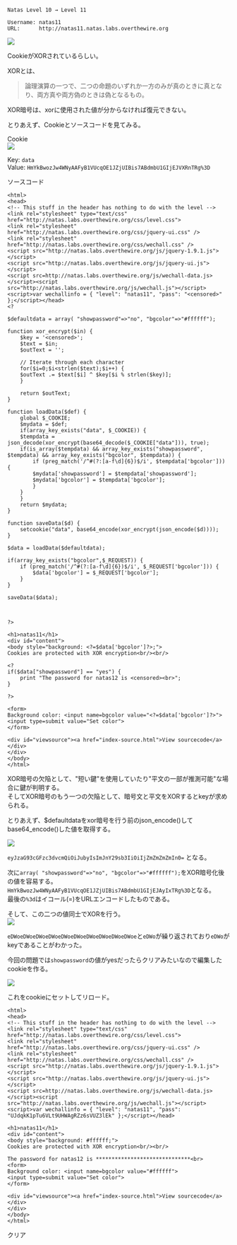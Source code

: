 ```

Natas Level 10 → Level 11

Username: natas11
URL:      http://natas11.natas.labs.overthewire.org
```

![](img/natas11-1.png)  


CookieがXORされているらしい。  

XORとは、  
> 論理演算の一つで、二つの命題のいずれか一方のみが真のときに真となり、両方真や両方偽のときは偽となるもの。

XOR暗号は、xorに使用された値が分からなければ復元できない。  

とりあえず、Cookieとソースコードを見てみる。  

Cookie  
![](img/natas11-2.png)  

Key: `data`  
Value: `HmYkBwozJw4WNyAAFyB1VUcqOE1JZjUIBis7ABdmbU1GIjEJVXRnTRg%3D`  


ソースコード  
```
<html>
<head>
<!-- This stuff in the header has nothing to do with the level -->
<link rel="stylesheet" type="text/css" href="http://natas.labs.overthewire.org/css/level.css">
<link rel="stylesheet" href="http://natas.labs.overthewire.org/css/jquery-ui.css" />
<link rel="stylesheet" href="http://natas.labs.overthewire.org/css/wechall.css" />
<script src="http://natas.labs.overthewire.org/js/jquery-1.9.1.js"></script>
<script src="http://natas.labs.overthewire.org/js/jquery-ui.js"></script>
<script src=http://natas.labs.overthewire.org/js/wechall-data.js></script><script src="http://natas.labs.overthewire.org/js/wechall.js"></script>
<script>var wechallinfo = { "level": "natas11", "pass": "<censored>" };</script></head>
<?

$defaultdata = array( "showpassword"=>"no", "bgcolor"=>"#ffffff");

function xor_encrypt($in) {
    $key = '<censored>';
    $text = $in;
    $outText = '';

    // Iterate through each character
    for($i=0;$i<strlen($text);$i++) {
    $outText .= $text[$i] ^ $key[$i % strlen($key)];
    }

    return $outText;
}

function loadData($def) {
    global $_COOKIE;
    $mydata = $def;
    if(array_key_exists("data", $_COOKIE)) {
    $tempdata = json_decode(xor_encrypt(base64_decode($_COOKIE["data"])), true);
    if(is_array($tempdata) && array_key_exists("showpassword", $tempdata) && array_key_exists("bgcolor", $tempdata)) {
        if (preg_match('/^#(?:[a-f\d]{6})$/i', $tempdata['bgcolor'])) {
        $mydata['showpassword'] = $tempdata['showpassword'];
        $mydata['bgcolor'] = $tempdata['bgcolor'];
        }
    }
    }
    return $mydata;
}

function saveData($d) {
    setcookie("data", base64_encode(xor_encrypt(json_encode($d))));
}

$data = loadData($defaultdata);

if(array_key_exists("bgcolor",$_REQUEST)) {
    if (preg_match('/^#(?:[a-f\d]{6})$/i', $_REQUEST['bgcolor'])) {
        $data['bgcolor'] = $_REQUEST['bgcolor'];
    }
}

saveData($data);



?>

<h1>natas11</h1>
<div id="content">
<body style="background: <?=$data['bgcolor']?>;">
Cookies are protected with XOR encryption<br/><br/>

<?
if($data["showpassword"] == "yes") {
    print "The password for natas12 is <censored><br>";
}

?>

<form>
Background color: <input name=bgcolor value="<?=$data['bgcolor']?>">
<input type=submit value="Set color">
</form>

<div id="viewsource"><a href="index-source.html">View sourcecode</a></div>
</div>
</body>
</html>
```

XOR暗号の欠陥として、"短い鍵"を使用していたり"平文の一部が推測可能"な場合に鍵が判明する。  
そしてXOR暗号のもう一つの欠陥として、暗号文と平文をXORするとkeyが求められる。  

とりあえず、$defaultdataをxor暗号を行う前のjson_encode()してbase64_encode()した値を取得する。  

![](img/natas11-3.png)  

`eyJzaG93cGFzc3dvcmQiOiJubyIsImJnY29sb3IiOiIjZmZmZmZmIn0=` となる。  

次に`array( "showpassword"=>"no", "bgcolor"=>"#ffffff");`をXOR暗号化後の値を容易する。  
`HmYkBwozJw4WNyAAFyB1VUcqOE1JZjUIBis7ABdmbU1GIjEJAyIxTRg%3D`となる。  
最後の`%3d`はイコール(=)をURLエンコードしたものである。  

そして、この二つの値同士でXORを行う。  
![](img/natas11-4.png)  


`eDWoeDWoeDWoeDWoeDWoeDWoeDWoeDWoeDWoeDWoe`と`eDWo`が繰り返されており`eDWo`がkeyであることがわかった。  

今回の問題では`showpassword`の値がyesだったらクリアみたいなので編集したcookieを作る。  

![](img/natas11-4.png)  


これをcookieにセットしてリロード。  

```
<html>
<head>
<!-- This stuff in the header has nothing to do with the level -->
<link rel="stylesheet" type="text/css" href="http://natas.labs.overthewire.org/css/level.css">
<link rel="stylesheet" href="http://natas.labs.overthewire.org/css/jquery-ui.css" />
<link rel="stylesheet" href="http://natas.labs.overthewire.org/css/wechall.css" />
<script src="http://natas.labs.overthewire.org/js/jquery-1.9.1.js"></script>
<script src="http://natas.labs.overthewire.org/js/jquery-ui.js"></script>
<script src=http://natas.labs.overthewire.org/js/wechall-data.js></script><script src="http://natas.labs.overthewire.org/js/wechall.js"></script>
<script>var wechallinfo = { "level": "natas11", "pass": "UJdqkK1pTu6VLt9UHWAgRZz6sVUZ3lEk" };</script></head>

<h1>natas11</h1>
<div id="content">
<body style="background: #ffffff;">
Cookies are protected with XOR encryption<br/><br/>

The password for natas12 is ******************************<br>
<form>
Background color: <input name=bgcolor value="#ffffff">
<input type=submit value="Set color">
</form>

<div id="viewsource"><a href="index-source.html">View sourcecode</a></div>
</div>
</body>
</html>
```


クリア




